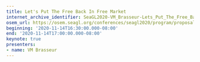 ```yaml
---
title: Let's Put The Free Back In Free Market
internet_archive_identifier: SeaGL2020-VM_Brasseur-Lets_Put_The_Free_Back_In_Free_Market
osem_url: https://osem.seagl.org/conferences/seagl2020/program/proposals/809
beginning: '2020-11-14T16:30:00.000-08:00'
end: '2020-11-14T17:00:00.000-08:00'
keynote: true
presenters:
- name: VM Brasseur
---
```

